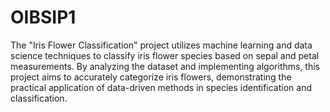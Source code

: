 # OIBSIP1
The "Iris Flower Classification" project utilizes machine learning and data science techniques to classify iris flower species based on sepal and petal measurements. By analyzing the dataset and implementing algorithms, this project aims to accurately categorize iris flowers, demonstrating the practical application of data-driven methods in species identification and classification.
